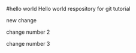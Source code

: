#hello world
Hello world respository for git tutorial

new change

change number 2

change number 3

